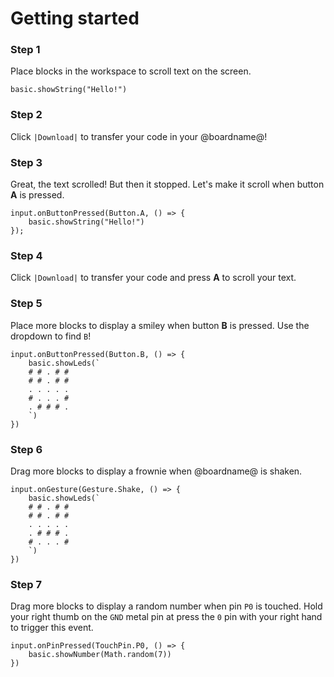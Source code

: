 # Getting started

### Step 1

Place blocks in the workspace to scroll text on the screen.

```blocks
basic.showString("Hello!")
```

### Step 2

Click ``|Download|`` to transfer your code in your @boardname@!

### Step 3

Great, the text scrolled! But then it stopped.
Let's make it scroll when button **A** is pressed.

```block
input.onButtonPressed(Button.A, () => {
    basic.showString("Hello!")
});
```

### Step 4

Click ``|Download|`` to transfer your code
and press **A** to scroll your text.

### Step 5

Place more blocks to display a smiley when button **B** is pressed.
Use the dropdown to find ``B``!

```block
input.onButtonPressed(Button.B, () => {
    basic.showLeds(`
    # # . # #
    # # . # #
    . . . . .
    # . . . #
    . # # # .
    `)
})
```

### Step 6

Drag more blocks to display a frownie when @boardname@ is shaken.

```block
input.onGesture(Gesture.Shake, () => {
    basic.showLeds(`
    # # . # #
    # # . # #
    . . . . .
    . # # # .
    # . . . #
    `)
})
```

### Step 7

Drag more blocks to display a random number when pin ``P0`` is touched.
Hold your right thumb on the ``GND`` metal pin 
at press the ``0`` pin with your right hand to trigger this event.

```block
input.onPinPressed(TouchPin.P0, () => {
    basic.showNumber(Math.random(7))
})
```